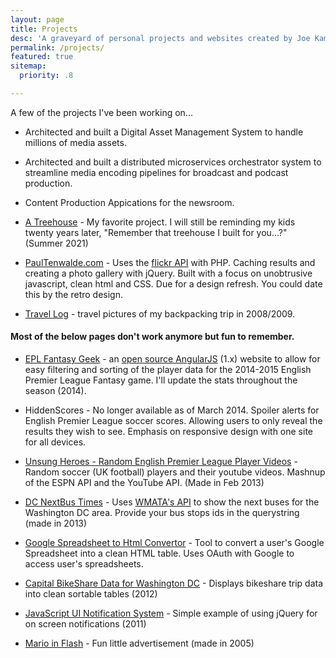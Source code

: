 ```yaml
---
layout: page
title: Projects
desc: 'A graveyard of personal projects and websites created by Joe Kampschmidt'
permalink: /projects/
featured: true
sitemap:
  priority: .8

---
```


[1]: https://github.com/jokecamp/epl-fantasy-geek
[2]: http://jokecamp.github.io/epl-fantasy-geek/

A few of the projects I've been working on...

 - Architected and built a Digital Asset Management System to handle millions of media assets.

 - Architected and built a distributed microservices orchestrator system to streamline media encoding pipelines for broadcast and podcast production.

 - Content Production Appications for the newsroom.

 - [A Treehouse](../blog/building-a-tree-house) - My favorite project. I will still be reminding my kids twenty years later, "Remember that treehouse I built for you...?" (Summer 2021)
 
 - [PaulTenwalde.com](http://www.paultenwalde.com/) - Uses the [flickr API](http://www.flickr.com/services/api/) with PHP. Caching results and creating a photo gallery with jQuery. Built with a focus on unobtrusive javascript, clean html and CSS. Due for a design refresh. You could date this by the retro design.

- [Travel Log](http://travellogjoe.blogspot.com/) - travel pictures of my backpacking trip in 2008/2009.

#### Most of the below pages don't work anymore but fun to remember.

 - [EPL Fantasy Geek][2] - an [open source AngularJS][1] (1.x) website to allow for easy filtering and sorting of the player data for the 2014-2015 English Premier League Fantasy game. I'll update the stats throughout the season (2014).

- HiddenScores - No longer available as of March 2014. Spoiler alerts for English Premier League soccer scores. Allowing users to only reveal the results they wish to see. Emphasis on responsive design with one site for all devices.

- [Unsung Heroes - Random English Premier League Player Videos](http://www.jokecamp.com/lab/randomplayer/) - Random soccer (UK football) players and their youtube videos. Mashnup of the ESPN API and the YouTube API. (Made in Feb 2013)

- [DC NextBus Times](http://www.jokecamp.com/lab/metro/NextBus.html?Stopids=1002383,1002362) - Uses [WMATA's API](http://developer.wmata.com/) to show the next buses for the Washington DC area. Provide your bus stops ids in the querystring (made in 2013)

- [Google Spreadsheet to Html Convertor](http://www.jokecamp.com/lab/SpreadsheetToHtml/) - Tool to convert a user's Google Spreadsheet into a clean HTML table. Uses OAuth with Google to access user's spreadsheets.

- [Capital BikeShare Data for Washington DC](http://www.jokecamp.com/lab/dcbikeshare/bike.html) - Displays bikeshare trip data into clean sortable tables (2012)

- [JavaScript UI Notification System](http://www.jokecamp.com/lab/javascriptNotifications.html) - Simple example of using jQuery for on screen notifications (2011)

- [Mario in Flash](http://www.jokecamp.com/lab/mario/mario.html) - Fun little advertisement (made in 2005)

